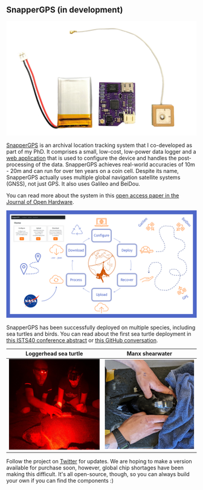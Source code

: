 ## SnapperGPS (in development)
![SnapperGPS](./images/snappergps.png)

[SnapperGPS](https://twitter.com/SnapperGPS) is an archival location tracking system that I co-developed as part of my PhD. It comprises a small, low-cost, low-power data logger and a [web application](https://snappergps.info/) that is used to configure the device and handles the post-processing of the data. SnapperGPS achieves real-world accuracies of 10m - 20m and can run for over ten years on a coin cell. Despite its name, SnapperGPS actually uses multiple global navigation satellite systems (GNSS), not just GPS. It also uses Galileo and BeiDou. <br>

You can read more about the system in this [open access paper in the Journal of Open Hardware](https://openhardware.metajnl.com/articles/10.5334/joh.48).<br>

![SnapperGPS](./images/slide.png)

SnapperGPS has been successfully deployed on multiple species, including sea turtles and birds. You can read about the first sea turtle deployment in [this ISTS40 conference abstract](https://ora.ox.ac.uk/objects/uuid:c9acf083-d5e5-4265-8425-67509c5e3b9b/files/sgx41mj82p) or [this GitHub conversation](https://github.com/orgs/SnapperGPS/discussions/4). <br>

Loggerhead sea turtle    | Manx shearwater
:-------------------------:|:-------------------------:
![](./images/turtle.jpg)  |  ![](./images/bird.jpg)

Follow the project on [Twitter](https://twitter.com/SnapperGPS) for updates. We are hoping to make a version available for purchase soon, however, global chip shortages have been making this difficult. It's all open-source, though, so you can always build your own if you can find the components :) <br><br>